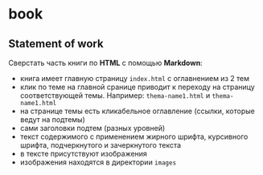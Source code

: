 # book

## Statement of work

Сверстать часть книги по **HTML** c помощью **Markdown**:
- книга имеет главную страницу `index.html` с оглавнением из 2 тем
- клик по теме на главной сранице приводит к переходу на страницу соответствующей темы. Например: `thema-name1.html` и `thema-name1.html`
- на странице темы есть кликабельное оглавление (ссылки, которые ведут на подтемы)
- сами заголовки подтем (разных уровней)
- текст содержимого с применением жирного шрифта, курсивного шрифта, подчеркнутого и зачеркнутого текста
- в тексте присутствуют изображения
- изображения находятся в директории `images`
